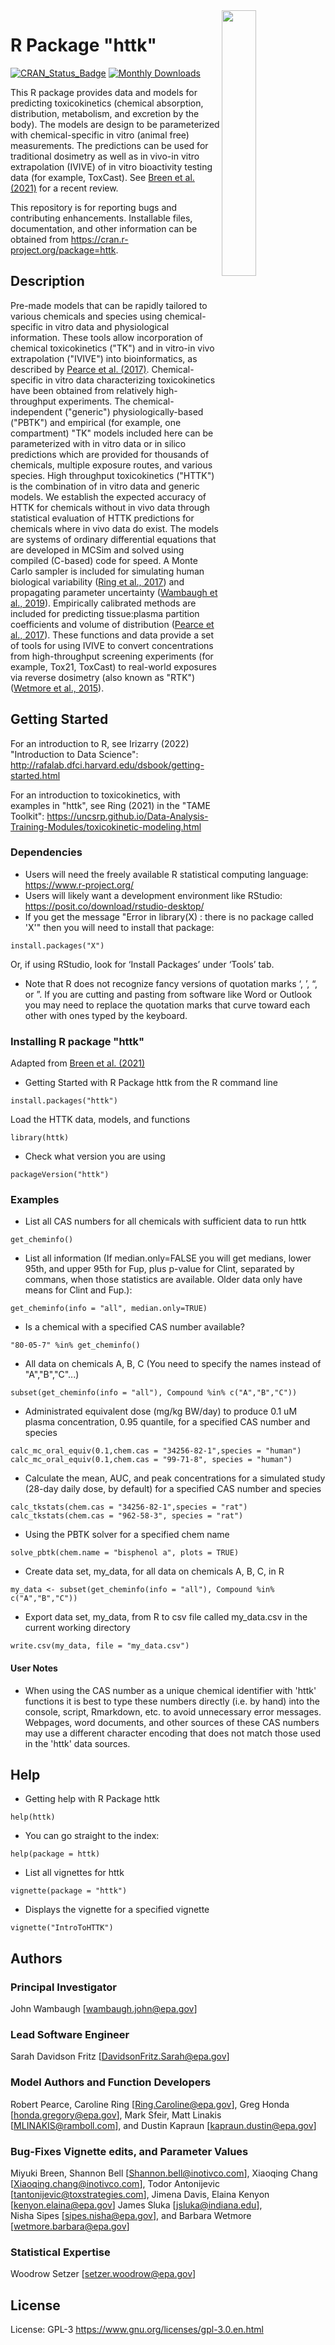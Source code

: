 <img src="../httk.png" align="right" width="33%"/>

# R Package "httk"

<!-- badges: start -->
[![CRAN_Status_Badge](https://www.r-pkg.org/badges/version/httk)](https://cran.r-project.org/package=httk)
[![Monthly Downloads](https://cranlogs.r-pkg.org/badges/last-month/httk)](https://cranlogs.r-pkg.org/badges/last-month/httk)
<!-- badges: end -->

This R package provides data and models for predicting toxicokinetics (chemical 
absorption, distribution, metabolism, and excretion by the body). 
The models are design to be parameterized with chemical-specific in vitro 
(animal free) measurements. The predictions can be used for traditional
dosimetry as well as in vivo-in vitro extrapolation (IVIVE) of in vitro 
bioactivity testing data (for example, ToxCast). See [Breen et al. 
(2021)](<https://doi.org/10.1080/17425255.2021.1935867>) for a recent review.

This repository is for reporting bugs and contributing enhancements. Installable
files, documentation, and other information can be obtained from
<https://cran.r-project.org/package=httk>. 

## Description

Pre-made models that can be rapidly tailored to various chemicals
and species using chemical-specific in vitro data and physiological 
information. These tools allow incorporation of chemical 
toxicokinetics ("TK") and in vitro-in vivo extrapolation ("IVIVE") 
into bioinformatics, as described by [Pearce et al. (2017)](<https://doi.org/10.18637/jss.v079.i04>). Chemical-specific 
in vitro data characterizing toxicokinetics have been obtained 
from relatively high-throughput experiments. The 
chemical-independent ("generic") physiologically-based ("PBTK") and empirical 
(for example, one compartment) "TK" models included here can be 
parameterized with in vitro data or in silico predictions which are 
provided for thousands of chemicals, multiple exposure routes, 
and various species. High throughput toxicokinetics ("HTTK") is the 
combination of in vitro data and generic models. We establish the
expected accuracy of HTTK for chemicals without in vivo data 
through statistical evaluation of HTTK predictions for chemicals
where in vivo data do exist. The models are systems of ordinary 
differential equations that are developed in MCSim and solved
using compiled (C-based) code for speed. A Monte Carlo sampler is
included for simulating human biological variability
([Ring et al., 2017](<https://doi.org/10.1016/j.envint.2017.06.004>))
and propagating parameter uncertainty 
([Wambaugh et al., 2019](<https://doi.org/10.1093/toxsci/kfz205>)). 
Empirically calibrated methods are included for predicting 
tissue:plasma partition coefficients and volume of distribution ([Pearce et al., 
2017](<https://doi.org/10.1007/s10928-017-9548-7>)).
These functions and data provide a set of tools for using IVIVE to
convert concentrations from high-throughput screening experiments
(for example, Tox21, ToxCast) to real-world exposures via reverse 
dosimetry (also known as "RTK")
([Wetmore et al., 2015](<https://doi.org/10.1093/toxsci/kfv171>)).

## Getting Started

For an introduction to R, see Irizarry (2022) "Introduction to Data Science": 
<http://rafalab.dfci.harvard.edu/dsbook/getting-started.html>

For an introduction to toxicokinetics, with examples in "httk", see Ring (2021) in the "TAME Toolkit":
<https://uncsrp.github.io/Data-Analysis-Training-Modules/toxicokinetic-modeling.html>

### Dependencies

* Users will need the freely available R statistical computing language: <https://www.r-project.org/>
* Users will likely want a development environment like RStudio: <https://posit.co/download/rstudio-desktop/>
* If you get the message "Error in library(X) : there is no package called 'X'" then you will need to install that package: 
```
install.packages("X")
```
Or, if using RStudio, look for ‘Install Packages’ under ‘Tools’ tab.
* Note that R does not recognize fancy versions of quotation marks ‘,$~$’,$~$“, or$~$”. 
If you are cutting and pasting from software like Word or Outlook you may need 
to replace the quotation marks that curve toward each other with ones typed by 
the keyboard.

### Installing R package "httk"

Adapted from [Breen et al. (2021)](<https://doi.org/10.1080/17425255.2021.1935867>)

* Getting Started with R Package httk from the R command line
```
install.packages("httk")
```
Load the HTTK data, models, and functions
```
library(httk)
```
* Check what version you are using 
```
packageVersion("httk")
```

### Examples

* List all CAS numbers for all chemicals with sufficient data to run httk 
```
get_cheminfo()
```
* List all information (If median.only=FALSE you will get medians, lower 95th,
 and upper 95th for Fup, plus p-value for Clint, separated by commans, when
 those statistics are available. Older data only have means for Clint and Fup.): 
```
get_cheminfo(info = "all", median.only=TRUE)
```
* Is a chemical with a specified CAS number available? 
```
"80-05-7" %in% get_cheminfo()
```
* All data on chemicals A, B, C (You need to specify the names instead of "A","B","C"...)
```
subset(get_cheminfo(info = "all"), Compound %in% c("A","B","C"))
```
* Administrated equivalent dose (mg/kg BW/day) to produce 0.1 uM plasma concentration, 0.95
quantile, for a specified CAS number and species
```
calc_mc_oral_equiv(0.1,chem.cas = "34256-82-1",species = "human")
calc_mc_oral_equiv(0.1,chem.cas = "99-71-8", species = "human")
```
* Calculate the mean, AUC, and peak concentrations for a simulated study (28-day daily dose, by
default) for a specified CAS number and species
```
calc_tkstats(chem.cas = "34256-82-1",species = "rat")
calc_tkstats(chem.cas = "962-58-3", species = "rat")
```
* Using the PBTK solver for a specified chem name 
```
solve_pbtk(chem.name = "bisphenol a", plots = TRUE)
```
* Create data set, my_data, for all data on chemicals A, B, C, in R 
```
my_data <- subset(get_cheminfo(info = "all"), Compound %in% c("A","B","C"))
```
* Export data set, my_data, from R to csv file called my_data.csv in the current working directory 
```
write.csv(my_data, file = "my_data.csv")
```
#### User Notes

* When using the CAS number as a unique chemical identifier with 'httk'
functions it is best to type these numbers directly (i.e. by hand) into the
console, script, Rmarkdown, etc. to avoid unnecessary error messages. Webpages,
word documents, and other sources of these CAS numbers may use a
different character encoding that does not match those used in the 'httk' data
sources.

## Help

* Getting help with R Package httk 
```
help(httk)
```
* You can go straight to the index: 
```
help(package = httk)
```
* List all vignettes for httk 
```
vignette(package = "httk")
```
* Displays the vignette for a specified vignette 
```
vignette("IntroToHTTK")
```



## Authors

### Principal Investigator 
John Wambaugh [wambaugh.john@epa.gov]

### Lead Software Engineer 
Sarah Davidson Fritz [DavidsonFritz.Sarah@epa.gov]

### Model Authors and Function Developers
Robert Pearce,
Caroline Ring [Ring.Caroline@epa.gov],
Greg Honda [honda.gregory@epa.gov], 
Mark Sfeir, 
Matt Linakis [MLINAKIS@ramboll.com], and
Dustin Kapraun [kapraun.dustin@epa.gov]

### Bug-Fixes Vignette edits, and Parameter Values
Miyuki Breen, 
Shannon Bell [Shannon.bell@inotivco.com], 
Xiaoqing Chang [Xiaoqing.chang@inotivco.com], 
Todor Antonijevic [tantonijevic@toxstrategies.com], 
Jimena Davis, 
Elaina Kenyon [kenyon.elaina@epa.gov]
James Sluka [jsluka@indiana.edu],  
Nisha Sipes [sipes.nisha@epa.gov], and 
Barbara Wetmore [wetmore.barbara@epa.gov]

### Statistical Expertise
Woodrow Setzer [setzer.woodrow@epa.gov]

## License

License: GPL-3 <https://www.gnu.org/licenses/gpl-3.0.en.html>
